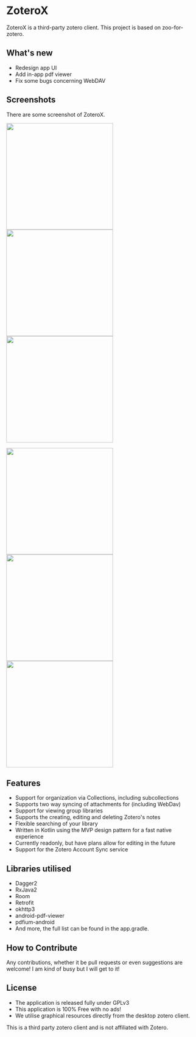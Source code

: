# ZoteroX

ZoteroX is a third-party zotero client. This project is based on zoo-for-zotero.



## What's new

  - Redesign app UI
  - Add in-app pdf viewer
  - Fix some bugs concerning WebDAV



## Screenshots

There are some screenshot of ZoteroX.

<img src="github/screenshot01.jpg" width="280"/>   <img src="github/screenshot02.jpg" width="280"/>   <img src="github/screenshot03.jpg" width="280" />

<img src="github/screenshot04.jpg" width="280"/>   <img src="github/screenshot05.jpg" width="280"/>   <img src="github/screenshot06.jpg" width="280" />



## Features

  - Support for organization via Collections, including subcollections
  - Supports two way syncing of attachments for (including WebDav)
  - Support for viewing group libraries
  - Supports the creating, editing and deleting Zotero's notes
  - Flexible searching of your library
  - Written in Kotlin using the MVP design pattern for a fast native experience
  - Currently readonly, but have plans allow for editing in the future
  - Support for the Zotero Account Sync service



## Libraries utilised

  - Dagger2
  - RxJava2
  - Room
  - Retrofit
  - okhttp3
  - android-pdf-viewer
  - pdfium-android
  - And more, the full list can be found in the app.gradle.



## How to Contribute

Any contributions, whether it be pull requests or even suggestions are welcome!
I am kind of busy but I will get to it!



## License

 * The application is released fully under GPLv3
 * This application is 100% Free with no ads!
 * We utilise graphical resources directly from the desktop zotero client.



This is a third party zotero client and is not affiliated with Zotero.
